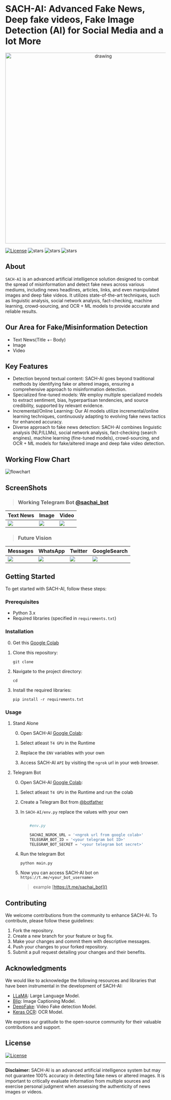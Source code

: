 # **SACH-AI**: Advanced Fake News, Deep fake videos, Fake Image Detection (AI) for Social Media and a lot More

<p align="center">
    <img src="./readme_assets/banner.png" alt="drawing" width="600"/>
</p>

[![License](https://img.shields.io/github/license/keytoinnovation/SACH_AI_K2AI)](https://github.com/keytoinnovation/SACH_AI_K2AI/blob/main/LICENSE)
![stars](https://img.shields.io/github/stars/keytoinnovation/SACH_AI_K2AI?color=white)
![stars](https://img.shields.io/github/forks/keytoinnovation/SACH_AI_K2AI)
![stars](https://img.shields.io/github/downloads/keytoinnovation/SACH_AI_K2AI/total?l&color=green)

## About

`SACH-AI` is an advanced artificial intelligence solution designed to combat the spread of misinformation and detect fake news across various mediums, including news headlines, articles, links, and even manipulated images and deep fake videos. It utilizes state-of-the-art techniques, such as linguistic analysis, social network analysis, fact-checking, machine learning, crowd-sourcing, and OCR + ML models to provide accurate and reliable results.


## Our Area for Fake/Misinformation Detection

- Text News(Title +- Body)
- Image
- Video


## Key Features

- Detection beyond textual content: SACH-AI goes beyond traditional methods by identifying fake or altered images, ensuring a comprehensive approach to misinformation detection.
- Specialized fine-tuned models: We employ multiple specialized models to extract sentiment, bias, hyperpartisan tendencies, and source credibility, supported by relevant evidence.
- Incremental/Online Learning: Our AI models utilize incremental/online learning techniques, continuously adapting to evolving fake news tactics for enhanced accuracy.
- Diverse approach to fake news detection: SACH-AI combines linguistic analysis (NLP/LLMs), social network analysis, fact-checking (search engines), machine learning (fine-tuned models), crowd-sourcing, and OCR + ML models for fake/altered image and deep fake video detection.

## Working Flow Chart
![flowchart](./readme_assets/flowchart.png)

## ScreenShots

> ### Working Telegram Bot [@sachai_bot](https://t.me/@sachai_bot)

| Text News | Image | Video |
|---|---|---|
| ![](./readme_assets/telegram-ss-1.png) | ![](./readme_assets/telegram-ss-2.png) | ![](./readme_assets/telegram-ss-2.png) |

> ### Future Vision

| Messages  | WhatsApp | Twitter | GoogleSearch |
|---|---|---|---|
| ![](./readme_assets/message-mock.png) | ![](./readme_assets/whatsapp-mock1.png) | ![](./readme_assets/twitter-mock1.png) | ![](./readme_assets/google-mock1.png)|


## Getting Started

To get started with SACH-AI, follow these steps:


### Prerequisites

- Python 3.x
- Required libraries (specified in `requirements.txt`)


### Installation

0. Get this [Google Colab]()

1. Clone this repository:

   ```shell
   git clone
   ```

2. Navigate to the project directory:

   ```shell
   cd
   ```

3. Install the required libraries:

   ```shell
   pip install -r requirements.txt
   ```

### Usage
1. Stand Alone

    0. Open SACH-AI [Google Colab]():
    1. Select atleast `T4 GPU` in the Runtime

    2. Replace the `ENV` variables with your own
    3. Access SACH-AI `API` by visiting the `ngrok` url in your web browser.

2. Telegram Bot

    0. Open SACH-AI [Google Colab]():
    1. Select atleast `T4 GPU` in the Runtime and run the colab
    2. Create a Telegram Bot from [@botfather](https://t.me/botfather)
    3. In `SACH-AI/env.py` replace the values with your own
        ```python

            #env.py

            SACHAI_NGROK_URL = '<ngrok url from google colab>'
            TELEGRAM_BOT_ID = '<your telegram bot ID>'
            TELEGRAM_BOT_SECRET = '<your telegram bot secret>'

        ```
    4. Run the telegram Bot
        
        ```shell
        python main.py
        ```
    5. Now you can access SACH-AI bot on `https://t.me/<your_bot_username>`
        > example [https://t.me/sachai_bot]()

## Contributing

We welcome contributions from the community to enhance SACH-AI. To contribute, please follow these guidelines:

1. Fork the repository.
2. Create a new branch for your feature or bug fix.
3. Make your changes and commit them with descriptive messages.
4. Push your changes to your forked repository.
5. Submit a pull request detailing your changes and their benefits.


## Acknowledgments

We would like to acknowledge the following resources and libraries that have been instrumental in the development of SACH-AI:

- [LLaMA](https://example.com): Large Language Model.
- [Blip](https://example.com): Image Captioning Model.
- [DeepFake](https://example.com): Video Fake detection Model.
- [Keras OCR](https://example.com): OCR Model.

We express our gratitude to the open-source community for their valuable contributions and support.


## License 

[![License](https://img.shields.io/github/license/keytoinnovation/SACH_AI_K2AI)](https://github.com/keytoinnovation/SACH_AI_K2AI/blob/main/LICENSE)

---

**Disclaimer:** SACH-AI is an advanced artificial intelligence system but may not guarantee 100% accuracy in detecting fake news or altered images. It is important to critically evaluate information from multiple sources and exercise personal judgment when assessing the authenticity of news images or videos.
